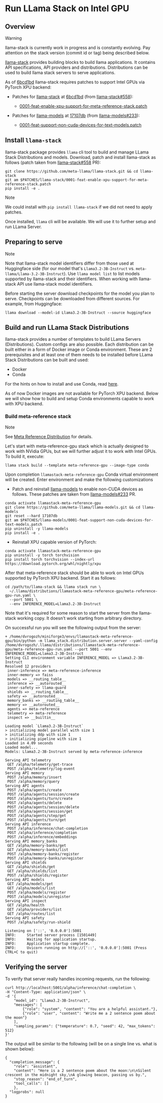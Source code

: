 # Run LLama Stack on Intel GPU

## Overview

> [!WARNING]
> llama-stack is currently work in progress and is constantly evolving. Pay attention on the stack version (commit id or tag) being described below.

[llama-stack] provides building blocks to build llama applications. It contains API specifications, API providers and distributions. Distributions can be used to build llama stack servers to serve applications.

As of [6bcd1bd] llama-stack requires patches to support Intel GPUs via PyTorch XPU backend:

* Patches for [llama-stack] at [6bcd1bd] (from [llama-stack#558]):

  * [0001-feat-enable-xpu-support-for-meta-reference-stack.patch]

* Patches for [llama-models] at [17107db] (from [llama-models#233]):

  * [0001-feat-support-non-cuda-devices-for-text-models.patch]

## Install `llama-stack`

llama-stack package provides `llama` cli tool to build and manage LLama Stack Distributions and models. Download, patch and install llama-stack as follows (patch taken from [llama-stack#558] PR):

```
git clone https://github.com/meta-llama/llama-stack.git && cd llama-stack
git am $PATCHES/llama-stack/0001-feat-enable-xpu-support-for-meta-reference-stack.patch
pip install -e .
```

> [!NOTE]
> We could install with `pip install llama-stack` if we did not need to apply patches.

Once installed, `llama` cli will be available. We will use it to further setup and run LLama Server.

## Preparing to serve

> [!NOTE]
> Note that llama-stack model identifiers differ from those used at Huggingface side (for our model that's `Llama3.2-3B-Instruct` vs. `meta-llama/Llama-3.2-3B-Instruct`). Use `llama model list` to list models supported by llama-stack and their identifiers.
> When working with llama-stack API use llama-stack model identifiers.

Before starting the server download checkpoints for the model you plan to serve. Checkpoints can be downloaded from different sources. For example, from Huggingface:

```
llama download --model-id Llama3.2-3B-Instruct --source huggingface
```

## Build and run LLama Stack Distributions

llama-stack provides a number of templates to build LLama Servers (Distributions). Custom configs are also possible. Each distribution can be built either in a form of Docker image or Conda environment. These are 2 prerequisites and at least one of them needs to be installed before LLama Stack Distributions can be built and used:

* Docker
* Conda

For the hints on how to install and use Conda, read [here](../conda/how-to-use-conda.md).

As of now Docker images are not available for PyTorch XPU backend. Below we will show how to build and setup Conda environments capable to work with XPU backend. 

### Build meta-reference stack

> [!NOTE]
> See [Meta Reference Distribution] for details.

Let's start with meta-reference-gpu stack which is actually designed to work with NVidia GPUs, but we will further adjust it to work with Intel GPUs. To build it, execute:

```
llama stack build --template meta-reference-gpu --image-type conda
```

Upon completion `llamastack-meta-reference-gpu` Conda virtual environment will be created. Enter environment and make the following customizations

* Patch and reinstall [llama-models] to enable non-CUDA devices as follows. These patches are taken from [llama-models#233] PR.

```
conda activate llamastack-meta-reference-gpu
git clone https://github.com/meta-llama/llama-models.git && cd llama-models
git reset --hard 17107db
git am $PATCHES/llama-models/0001-feat-support-non-cuda-devices-for-text-models.patch
pip uninstall -y llama-models
pip install -e .
```

* Reinstall XPU capable version of PyTorch:

```
conda activate llamastack-meta-reference-gpu
pip uninstall -y torch torchvision
pip install torch torchvision --index-url https://download.pytorch.org/whl/nightly/xpu
```

After that meta-reference stack should be able to work on Intel GPUs supported by PyTorch XPU backend. Start it as follows:

```
cd /path/to/llama-stack && llama stack run \
  ~/.llama/distributions/llamastack-meta-reference-gpu/meta-reference-gpu-run.yaml \
  --port 5001 \
  --env INFERENCE_MODEL=Llama3.2-3B-Instruct
```

Note that it's required for some reason to start the server from the llama-stack working copy. It doesn't work starting from arbitrary directory.

On successful run you will see the following output from the server:
```
+ /home/dvrogozh/miniforge3/envs/llamastack-meta-reference-gpu/bin/python -m llama_stack.distribution.server.server --yaml-config /home/dvrogozh/.llama/distributions/llamastack-meta-reference-gpu/meta-reference-gpu-run.yaml --port 5001 --env INFERENCE_MODEL=Llama3.2-3B-Instruct
Setting CLI environment variable INFERENCE_MODEL => Llama3.2-3B-Instruct
Resolved 12 providers
 inner-inference => meta-reference-inference
 inner-memory => faiss
 models => __routing_table__
 inference => __autorouted__
 inner-safety => llama-guard
 shields => __routing_table__
 safety => __autorouted__
 memory_banks => __routing_table__
 memory => __autorouted__
 agents => meta-reference
 telemetry => meta-reference
 inspect => __builtin__

Loading model `Llama3.2-3B-Instruct`
> initializing model parallel with size 1
> initializing ddp with size 1
> initializing pipeline with size 1
Loaded in 4.09 seconds
Loaded model...
Models: Llama3.2-3B-Instruct served by meta-reference-inference

Serving API telemetry
 GET /alpha/telemetry/get-trace
 POST /alpha/telemetry/log-event
Serving API memory
 POST /alpha/memory/insert
 POST /alpha/memory/query
Serving API agents
 POST /alpha/agents/create
 POST /alpha/agents/session/create
 POST /alpha/agents/turn/create
 POST /alpha/agents/delete
 POST /alpha/agents/session/delete
 POST /alpha/agents/session/get
 POST /alpha/agents/step/get
 POST /alpha/agents/turn/get
Serving API inference
 POST /alpha/inference/chat-completion
 POST /alpha/inference/completion
 POST /alpha/inference/embeddings
Serving API memory_banks
 GET /alpha/memory-banks/get
 GET /alpha/memory-banks/list
 POST /alpha/memory-banks/register
 POST /alpha/memory-banks/unregister
Serving API shields
 GET /alpha/shields/get
 GET /alpha/shields/list
 POST /alpha/shields/register
Serving API models
 GET /alpha/models/get
 GET /alpha/models/list
 POST /alpha/models/register
 POST /alpha/models/unregister
Serving API inspect
 GET /alpha/health
 GET /alpha/providers/list
 GET /alpha/routes/list
Serving API safety
 POST /alpha/safety/run-shield

Listening on ['::', '0.0.0.0']:5001
INFO:     Started server process [1501449]
INFO:     Waiting for application startup.
INFO:     Application startup complete.
INFO:     Uvicorn running on http://['::', '0.0.0.0']:5001 (Press CTRL+C to quit)
```

## Verifying the server

To verify that server really handles incoming requests, run the following:
```
curl http://localhost:5001/alpha/inference/chat-completion \
-H "Content-Type: application/json" \
-d '{
    "model_id": "Llama3.2-3B-Instruct",
    "messages": [
        {"role": "system", "content": "You are a helpful assistant."},
        {"role": "user", "content": "Write me a 2 sentence poem about the moon"}
    ],
    "sampling_params": {"temperature": 0.7, "seed": 42, "max_tokens": 512}
}'
```

The output will be similar to the following (will be on a single line vs. what is shown below):

```
{
  "completion_message": {
    "role": "assistant",
    "content": "Here is a 2 sentence poem about the moon:\n\nSilent crescent in the midnight sky,\nA glowing beacon, passing us by.",
    "stop_reason": "end_of_turn",
    "tool_calls": []
    },
  "logprobs": null
}
```

[llama-stack]: https://github.com/meta-llama/llama-stack
[6bcd1bd]: https://github.com/meta-llama/llama-stack/commit/6bcd1bd9f10a7bdda040e9549828770d5793145b
[0001-feat-enable-xpu-support-for-meta-reference-stack.patch]: patches/llama-stack/0001-feat-enable-xpu-support-for-meta-reference-stack.patch
[llama-stack#558]: https://github.com/meta-llama/llama-stack/pull/558

[llama-models]: https://github.com/meta-llama/llama-models
[17107db]: https://github.com/meta-llama/llama-models/commit/17107dbe165f48270eebb17014ba880c6eb6a7c9
[llama-models#233]: https://github.com/meta-llama/llama-models/pull/233

[0001-feat-support-non-cuda-devices-for-text-models.patch]: patches/llama-models/0001-feat-support-non-cuda-devices-for-text-models.patch

[Meta Reference Distribution]: https://github.com/meta-llama/llama-stack/blob/6bcd1bd9f10a7bdda040e9549828770d5793145b/docs/source/distributions/self_hosted_distro/meta-reference-gpu.md

